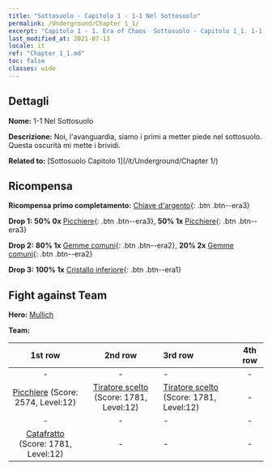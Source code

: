 ```yaml
---
title: "Sottosuolo - Capitolo 1 - 1-1 Nel Sottosuolo"
permalink: /Underground/Chapter 1_1/
excerpt: "Capitolo 1 - 1. Era of Chaos  Sottosuolo - Capitolo 1_1. 1-1 Nel Sottosuolo"
last_modified_at: 2021-07-13
locale: it
ref: "Chapter 1_1.md"
toc: false
classes: wide
---
```


## Dettagli

 **Nome:** 1-1 Nel Sottosuolo

 **Descrizione:** Noi, l'avanguardia, siamo i primi a metter piede nel sottosuolo. Questa oscurità mi mette i brividi.

 **Related to:** [Sottosuolo Capitolo 1](/it/Underground/Chapter 1/)

## Ricompensa

 **Ricompensa primo completamento:** [Chiave d'argento](/ItemsIT/con_693/){: .btn .btn--era3}

 **Drop 1:** **50% 0x** [Picchiere](/ItemsIT/unt_190/){: .btn .btn--era3}, **50% 1x** [Picchiere](/ItemsIT/unt_190/){: .btn .btn--era3}

 **Drop 2:** **80% 1x** [Gemme comuni](/ItemsIT/mat_10/){: .btn .btn--era2}, **20% 2x** [Gemme comuni](/ItemsIT/mat_10/){: .btn .btn--era2}

 **Drop 3:** **100% 1x** [Cristallo inferiore](/ItemsIT/mat_5/){: .btn .btn--era1}


## Fight against Team
 **Hero:** [Mullich](/it/heroes/Mullich/)

 **Team:**


  | 1st row | 2nd row | 3rd row | 4th row |
  |:----:|:----:|:----|:----:|
  | - | - | - | - |
  | [Picchiere](/it/units/Pikeman/) (Score: 2574, Level:12)  | [Tiratore scelto](/it/units/Marksman/) (Score: 1781, Level:12)  | [Tiratore scelto](/it/units/Marksman/) (Score: 1781, Level:12)  | - |
  | - | - | - | - |
  | [Catafratto](/it/units/Cavalier/) (Score: 1781, Level:12)  | - | - | - |


